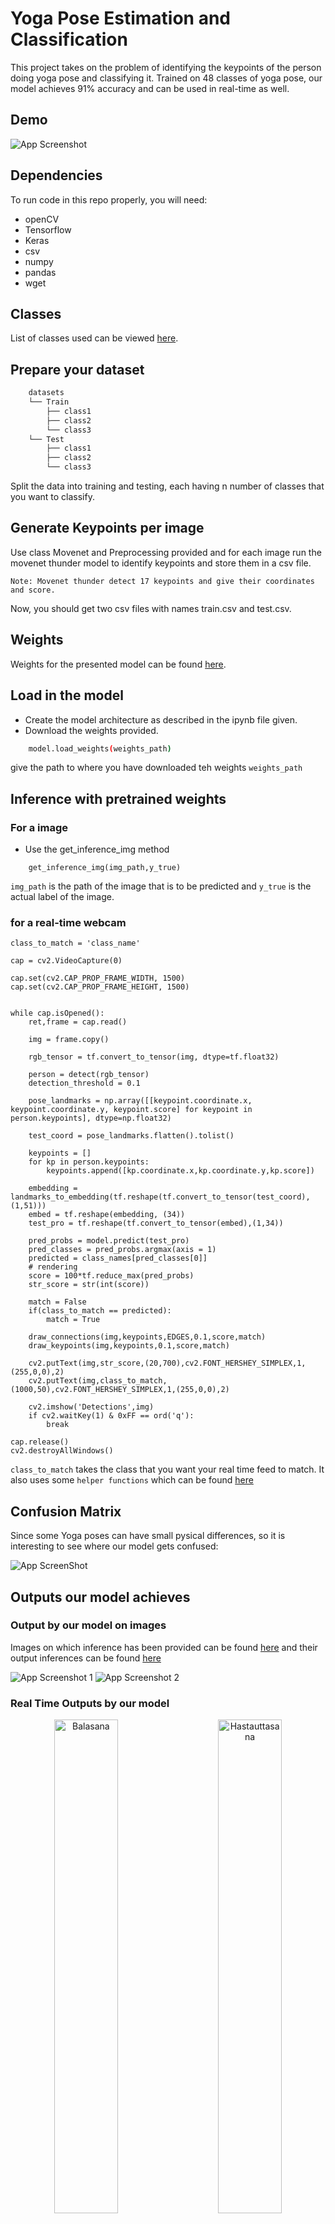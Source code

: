 # Yoga Pose Estimation and Classification

This project takes on the problem of identifying the keypoints of the person
doing yoga pose and classifying it. Trained on 48 classes of yoga pose, our model
achieves 91% accuracy and can be used in real-time as well.



## Demo

![App Screenshot](https://github.com/khushimitr/YogaPoseEstimationAndClassification/blob/main/Inferences/Bhujangasana.gif)


## Dependencies
To run code in this repo properly, you will need:
* openCV
* Tensorflow
* Keras
* csv
* numpy
* pandas
* wget

## Classes
List of classes used can be viewed [here](https://github.com/khushimitr/YogaPoseEstimationAndClassification/blob/main/Models/pose_labels.txt).

## Prepare your dataset
```bash
    datasets
    └── Train 
        ├── class1
        ├── class2
        └── class3
    └── Test
        ├── class1
        ├── class2
        └── class3

```

Split the data into training and testing, each having n number of classes that you
want to classify.

## Generate Keypoints per image
Use class Movenet and Preprocessing provided and for each image run the 
movenet thunder model to identify keypoints and store them in a csv file.

```
Note: Movenet thunder detect 17 keypoints and give their coordinates and score.
```

Now, you should get two csv files with names train.csv and test.csv.


## Weights

Weights for the presented model can be found [here](https://github.com/khushimitr/YogaPoseEstimationAndClassification/blob/main/Models/weights_yoga_dataset.best2.hdf5).

## Load in the model

* Create the model architecture as described in the ipynb file given.
* Download the weights provided.
``` bash
    model.load_weights(weights_path)
```
give the path to where you have downloaded teh weights `weights_path`

## Inference with pretrained weights

### For a image
* Use the get_inference_img method
```
    get_inference_img(img_path,y_true)
```

`img_path` is the path of the image that is to be predicted and `y_true` is
the actual label of the image.


### for a real-time webcam
```
class_to_match = 'class_name'

cap = cv2.VideoCapture(0)

cap.set(cv2.CAP_PROP_FRAME_WIDTH, 1500)
cap.set(cv2.CAP_PROP_FRAME_HEIGHT, 1500)


while cap.isOpened():
    ret,frame = cap.read()
    
    img = frame.copy()
        
    rgb_tensor = tf.convert_to_tensor(img, dtype=tf.float32)

    person = detect(rgb_tensor)
    detection_threshold = 0.1
    
    pose_landmarks = np.array([[keypoint.coordinate.x, keypoint.coordinate.y, keypoint.score] for keypoint in person.keypoints], dtype=np.float32)

    test_coord = pose_landmarks.flatten().tolist()

    keypoints = []
    for kp in person.keypoints:
        keypoints.append([kp.coordinate.x,kp.coordinate.y,kp.score])

    embedding = landmarks_to_embedding(tf.reshape(tf.convert_to_tensor(test_coord),(1,51)))
    embed = tf.reshape(embedding, (34))
    test_pro = tf.reshape(tf.convert_to_tensor(embed),(1,34))

    pred_probs = model.predict(test_pro)
    pred_classes = pred_probs.argmax(axis = 1)
    predicted = class_names[pred_classes[0]]
    # rendering
    score = 100*tf.reduce_max(pred_probs)
    str_score = str(int(score))

    match = False
    if(class_to_match == predicted):
        match = True
        
    draw_connections(img,keypoints,EDGES,0.1,score,match)
    draw_keypoints(img,keypoints,0.1,score,match)
    
    cv2.putText(img,str_score,(20,700),cv2.FONT_HERSHEY_SIMPLEX,1,(255,0,0),2)
    cv2.putText(img,class_to_match,(1000,50),cv2.FONT_HERSHEY_SIMPLEX,1,(255,0,0),2)
    
    cv2.imshow('Detections',img)
    if cv2.waitKey(1) & 0xFF == ord('q'):
        break
    
cap.release()
cv2.destroyAllWindows()

```

`class_to_match` takes the class that you want your real time feed to match.
It also uses some `helper functions` which can be found [here](https://github.com/khushimitr/YogaPoseEstimationAndClassification/blob/main/Helper_Drawing_Functions.py)

## Confusion Matrix

Since some Yoga poses can have small pysical differences, 
so it is interesting to see where our model gets confused:

![App ScreenShot](https://github.com/khushimitr/YogaPoseEstimationAndClassification/blob/main/Inferences/confusion_matrix.png)



## Outputs our model achieves

### Output by our model on images
Images on which inference has been provided can be found [here](https://github.com/khushimitr/YogaPoseEstimationAndClassification/tree/main/inference_images)
and their output inferences can be found [here](https://github.com/khushimitr/YogaPoseEstimationAndClassification/tree/main/Inferences)


![App Screenshot 1](https://github.com/khushimitr/YogaPoseEstimationAndClassification/blob/main/Inferences/Screenshot_1.png)
![App Screenshot 2](https://github.com/khushimitr/YogaPoseEstimationAndClassification/blob/main/Inferences/Screenshot_2.png)

### Real Time Outputs by our model

<p align="center">
  <img alt="Balasana" src="https://github.com/khushimitr/YogaPoseEstimationAndClassification/blob/main/Inferences/Balasana.gif" width="45%">
&nbsp; &nbsp; &nbsp; &nbsp;
  <img alt="Hastauttasana" src="https://github.com/khushimitr/YogaPoseEstimationAndClassification/blob/main/Inferences/Hastauttasana.gif" width="45%">
</p>


<p align="center">
  <img alt="Vasisthasana" src="https://github.com/khushimitr/YogaPoseEstimationAndClassification/blob/main/Inferences/Vasisthasana.gif" width="45%">
&nbsp; &nbsp; &nbsp; &nbsp;
  <img alt="Vrikshasana" src="https://github.com/khushimitr/YogaPoseEstimationAndClassification/blob/main/Inferences/Vrikshasana.gif" width="45%">
</p>


